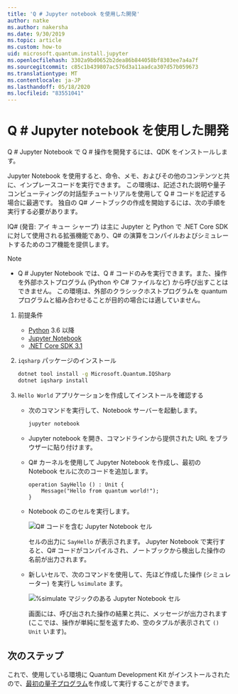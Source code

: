 ```yaml
---
title: 'Q # Jupyter notebook を使用した開発'
author: natke
ms.author: nakersha
ms.date: 9/30/2019
ms.topic: article
ms.custom: how-to
uid: microsoft.quantum.install.jupyter
ms.openlocfilehash: 3302a9bd0652b2dea86b844058bf8303ee7a4a7f
ms.sourcegitcommit: c85c1b439807ac576d3a11aadca307d57b059673
ms.translationtype: MT
ms.contentlocale: ja-JP
ms.lasthandoff: 05/18/2020
ms.locfileid: "83551041"
---
```

# <a name="develop-with-q-jupyter-notebooks"></a>Q # Jupyter notebook を使用した開発

Q # Jupyter Notebook で Q # 操作を開発するには、QDK をインストールします。

Jupyter Notebook を使用すると、命令、メモ、およびその他のコンテンツと共に、インプレースコードを実行できます。 この環境は、記述された説明や量子コンピューティングの対話型チュートリアルを使用して Q # コードを記述する場合に最適です。 独自の Q# ノートブックの作成を開始するには、次の手順を実行する必要があります。

IQ# (発音: アイ キュー シャープ) は主に Jupyter と Python で .NET Core SDK に対して使用される拡張機能であり、Q# の演算をコンパイルおよびシミュレートするためのコア機能を提供します。

> [!NOTE]
> * Q # Jupyter Notebook では、Q # コードのみを実行できます。また、操作を外部ホストプログラム (Python や C# ファイルなど) から呼び出すことはできません。 この環境は、外部のクラシックホストプログラムを quantum プログラムと組み合わせることが目的の場合には適していません。

1. 前提条件

    - [Python](https://www.python.org/downloads/) 3.6 以降
    - [Jupyter Notebook](https://jupyter.readthedocs.io/en/latest/install.html)
    - [.NET Core SDK 3.1](https://dotnet.microsoft.com/download/dotnet-core/3.1)

1. `iqsharp` パッケージのインストール

    ```bash
    dotnet tool install -g Microsoft.Quantum.IQSharp
    dotnet iqsharp install
    ```

1. `Hello World` アプリケーションを作成してインストールを確認する

    - 次のコマンドを実行して、Notebook サーバーを起動します。

        ```bash
        jupyter notebook
        ```

    - Jupyter notebook を開き、コマンドラインから提供された URL をブラウザーに貼り付けます。

    - Q# カーネルを使用して Jupyter Notebook を作成し、最初の Notebook セルに次のコードを追加します。

        ```qsharp
        operation SayHello () : Unit {
            Message("Hello from quantum world!");
        }
        ```

    - Notebook のこのセルを実行します。

        ![Q# コードを含む Jupyter Notebook セル](~/media/install-guide-jupyter.png)

        セルの出力に `SayHello` が表示されます。 Jupyter Notebook で実行すると、Q# コードがコンパイルされ、ノートブックから検出した操作の名前が出力されます。


    - 新しいセルで、次のコマンドを使用して、先ほど作成した操作 (シミュレーター) を実行し `%simulate` ます。

        ![%simulate マジックのある Jupyter Notebook セル](~/media/install-guide-jupyter-simulate.png)

        画面には、呼び出された操作の結果と共に、メッセージが出力されます (ここでは、操作が単純に型を返すため、空のタプルが表示されて `()` `Unit` います)。

## <a name="next-steps"></a>次のステップ

これで、使用している環境に Quantum Development Kit がインストールされたので、[最初の量子プログラム](xref:microsoft.quantum.quickstarts.qrng)を作成して実行することができます。
